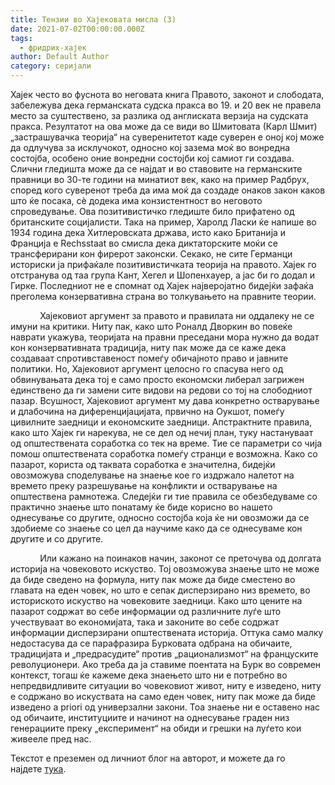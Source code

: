 ```yaml
---
title: Тензии во Хајековата мисла (3)
date: 2021-07-02T00:00:00.000Z
tags:
  - фридрих-хајек
author: Default Author
category: серијали
---
```


Хајек често во фуснота во неговата книга Правото, законот и слободата, забележува дека германската судска пракса во 19. и 20 век не правела место за суштествено, за разлика од англиската верзија на судската пракса. Резултатот на ова може да се види во Шмитовата (Карл Шмит) „застрашувачка теорија“ на суверенитетот каде суверен е оној кој може да одлучува за исклучокот, односно кој зазема моќ во вонредна состојба, особено оние вонредни состојби кој самиот ги создава. Слични гледишта може да се најдат и во ставовите на германските правници во 30-те години на минатиот век, како на пример Радбрух, според кого суверенот треба да има моќ да создаде онаков закон каков што ќе посака, сѐ додека има конзистентност во неговото спроведување. Ова позитивистичко гледиште било прифатено од британските социјалисти. Така на пример, Харолд Ласки ќе напише во 1934 година дека Хитлеровската држава, исто како Британија и Франција е Rechsstaat во смисла дека диктаторските моќи се трансферирани кон фирерот законски. Секако, не сите Германци историски ја прифаќале позитивистичката теорија на правото. Хајек го отстранува од таа група Кант, Хегел и Шопенхауер, а јас би го додал и Гирке. Последниот не е спомнат од Хајек најверојатно бидејќи зафаќа преголема конзервативна страна во толкувањето на правните теории.

            Хајековиот аргумент за правото и правилата ни оддалеку не се имуни на критики. Ниту пак, како што Роналд Дворкин во повеќе наврати укажува, теоријата на правни преседани мора нужно да водат кон конзервативната традиција, ниту пак може да се каже дека создаваат спротивставеност помеѓу обичајното право и јавните политики. Но, Хајековиот аргумент целосно го спасува него од обвинувањата дека тој е само просто економски либерал загрижен единствено да ги замени сите видови на редови со тој на слободниот пазар. Всушност, Хајековиот аргумент му дава конкретно остварување и длабочина на диференцијацијата, првично на Оукшот, помеѓу цивилните заедници и економските заедници. Апстрактните правила, како што Хајек ги нарекува, не се дел од нечиј план, туку настануваат од општествената соработка со тек на време. Тие се параметри со чија помош општествената соработка помеѓу странци е возможна. Како со пазарот, користа од таквата соработка е значителна, бидејќи овозможува споделување на знаење кое го издржало налетот на времето преку разрешување на конфликти и остварување на општествена рамнотежа. Следејќи ги тие правила се обезбедуваме со практично знаење што понатаму ќе биде корисно во нашето однесување со другите, односно состојба која ќе ни овозможи да се здобиеме со знаење со цел да научиме како да се однесуваме кон другите и со другите.

            Или кажано на поинаков начин, законот се преточува од долгата историја на човековото искуство. Тој овозможува знаење што не може да биде сведено на формула, ниту пак може да биде сместено во главата на еден човек, но што е сепак дисперзирано низ времето, во историското искуство на човековите заедници. Како што цените на пазарот содржат во себе информации од различните луѓе што учествуваат во економијата, така и законите во себе содржат информации дисперзирани општествената историја. Оттука само малку недостасува да се парафразира Бурковата одбрана на обичаите, традицијата и „предрасудите“ против „рационализмот“ на француските револуционери. Ако треба да ја ставиме поентата на Бурк во современ контекст, тогаш ќе кажеме дека знаењето што ни е потребно во непредвидливите ситуации во човековиот живот, ниту е изведено, ниту е содржано во искуствата на само еден човек, ниту пак може да биде изведено a priori од универзални закони. Тоа знаење ни е оставено нас од обичаите, институциите и начинот на однесување граден низ генерациите преку „експеримент“ на обиди и грешки на луѓето кои живееле пред нас.

Текстот е преземен од личниот блог на авторот, и можете да го најдете [тука](https://ilijav.substack.com/p/-3).
